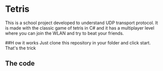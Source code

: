 # Tetris
This is a school project developed to understand UDP transport protocol. It is made with the classic game of tetris in C# 
and it has a multiplayer level where you can join the WLAN and try to beat your friends.

##H ow it works
Just clone this repository in your folder and click start. That's the trick

## The code

